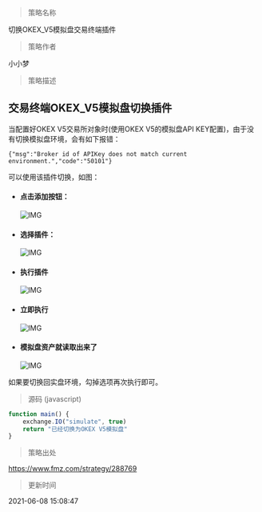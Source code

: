 
> 策略名称

切换OKEX_V5模拟盘交易终端插件

> 策略作者

小小梦

> 策略描述

## 交易终端OKEX_V5模拟盘切换插件

当配置好OKEX V5交易所对象时(使用OKEX V5的模拟盘API KEY配置)，由于没有切换模拟盘环境，会有如下报错：

```
{"msg":"Broker id of APIKey does not match current environment.","code":"50101"}
```

可以使用该插件切换，如图：

- #### 点击添加按钮：

  ![IMG](https://www.fmz.com/upload/asset/1789d89b0004425112f5.png) 

- #### 选择插件：

  ![IMG](https://www.fmz.com/upload/asset/1714b6edacde6828eba2.png) 

- #### 执行插件

  ![IMG](https://www.fmz.com/upload/asset/169ace291c5d0da6e210.png) 

- #### 立即执行

  ![IMG](https://www.fmz.com/upload/asset/170bac2eacc494c2eba3.png)  

- #### 模拟盘资产就读取出来了

  ![IMG](https://www.fmz.com/upload/asset/168a45cf491f249d7189.png) 

如果要切换回实盘环境，勾掉选项再次执行即可。



> 源码 (javascript)

``` javascript
function main() {    
    exchange.IO("simulate", true)
    return "已经切换为OKEX V5模拟盘"
}
```

> 策略出处

https://www.fmz.com/strategy/288769

> 更新时间

2021-06-08 15:08:47
